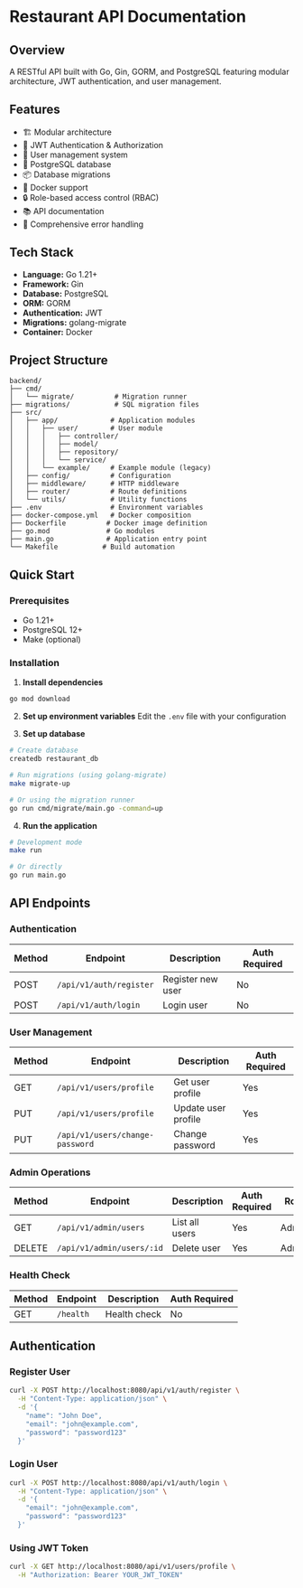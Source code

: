 # Restaurant API Documentation

## Overview
A RESTful API built with Go, Gin, GORM, and PostgreSQL featuring modular architecture, JWT authentication, and user management.

## Features
- 🏗️ Modular architecture
- 🔐 JWT Authentication & Authorization
- 👤 User management system
- 🐘 PostgreSQL database
- 📦 Database migrations
- 🐳 Docker support
- 🔒 Role-based access control (RBAC)
- 📚 API documentation
- 🧪 Comprehensive error handling

## Tech Stack
- **Language:** Go 1.21+
- **Framework:** Gin
- **Database:** PostgreSQL
- **ORM:** GORM
- **Authentication:** JWT
- **Migrations:** golang-migrate
- **Container:** Docker

## Project Structure
```
backend/
├── cmd/
│   └── migrate/          # Migration runner
├── migrations/           # SQL migration files
├── src/
│   ├── app/             # Application modules
│   │   ├── user/        # User module
│   │   │   ├── controller/
│   │   │   ├── model/
│   │   │   ├── repository/
│   │   │   └── service/
│   │   └── example/     # Example module (legacy)
│   ├── config/          # Configuration
│   ├── middleware/      # HTTP middleware
│   ├── router/          # Route definitions
│   └── utils/           # Utility functions
├── .env                 # Environment variables
├── docker-compose.yml   # Docker composition
├── Dockerfile          # Docker image definition
├── go.mod              # Go modules
├── main.go             # Application entry point
└── Makefile           # Build automation
```

## Quick Start

### Prerequisites
- Go 1.21+
- PostgreSQL 12+
- Make (optional)

### Installation

1. **Install dependencies**
```bash
go mod download
```

2. **Set up environment variables**
Edit the `.env` file with your configuration

3. **Set up database**
```bash
# Create database
createdb restaurant_db

# Run migrations (using golang-migrate)
make migrate-up

# Or using the migration runner
go run cmd/migrate/main.go -command=up
```

4. **Run the application**
```bash
# Development mode
make run

# Or directly
go run main.go
```

## API Endpoints

### Authentication
| Method | Endpoint | Description | Auth Required |
|--------|----------|-------------|---------------|
| POST | `/api/v1/auth/register` | Register new user | No |
| POST | `/api/v1/auth/login` | Login user | No |

### User Management
| Method | Endpoint | Description | Auth Required |
|--------|----------|-------------|---------------|
| GET | `/api/v1/users/profile` | Get user profile | Yes |
| PUT | `/api/v1/users/profile` | Update user profile | Yes |
| PUT | `/api/v1/users/change-password` | Change password | Yes |

### Admin Operations
| Method | Endpoint | Description | Auth Required | Role |
|--------|----------|-------------|---------------|------|
| GET | `/api/v1/admin/users` | List all users | Yes | Admin |
| DELETE | `/api/v1/admin/users/:id` | Delete user | Yes | Admin |

### Health Check
| Method | Endpoint | Description | Auth Required |
|--------|----------|-------------|---------------|
| GET | `/health` | Health check | No |

## Authentication

### Register User
```bash
curl -X POST http://localhost:8080/api/v1/auth/register \
  -H "Content-Type: application/json" \
  -d '{
    "name": "John Doe",
    "email": "john@example.com",
    "password": "password123"
  }'
```

### Login User
```bash
curl -X POST http://localhost:8080/api/v1/auth/login \
  -H "Content-Type: application/json" \
  -d '{
    "email": "john@example.com",
    "password": "password123"
  }'
```

### Using JWT Token
```bash
curl -X GET http://localhost:8080/api/v1/users/profile \
  -H "Authorization: Bearer YOUR_JWT_TOKEN"
```
